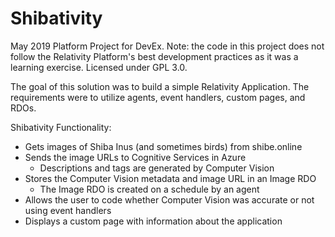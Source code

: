 # Shibativity
May 2019 Platform Project for DevEx. Note: the code in this project does not follow the Relativity Platform's best development practices as it was a learning exercise. Licensed under GPL 3.0.

The goal of this solution was to build a simple Relativity Application. The requirements were to utilize agents, event handlers, custom pages, and RDOs.

Shibativity Functionality:
 - Gets images of Shiba Inus (and sometimes birds) from shibe.online
 - Sends the image URLs to Cognitive Services in Azure
    - Descriptions and tags are generated by Computer Vision
 - Stores the Computer Vision metadata and image URL in an Image RDO
    - The Image RDO is created on a schedule by an agent
 - Allows the user to code whether Computer Vision was accurate or not using event handlers
 - Displays a custom page with information about the application
